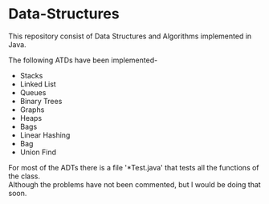 # Data-Structures
This repository consist of Data Structures and Algorithms implemented in Java.<br>

The following ATDs have been implemented-<br>
<ul>
<li>Stacks</li>
<li>Linked List</li>
<li>Queues</li>
<li>Binary Trees</li>
<li>Graphs</li>
<li>Heaps</li>
<li>Bags</li>
<li>Linear Hashing</li>
<li>Bag</li>
<li>Union Find</li>
</ul>

For most of the ADTs there is a file '*Test.java' that tests all the functions of the class.<br>
Although the problems have not been commented, but I would be doing that soon.
